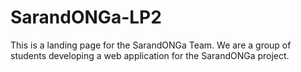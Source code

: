 # SarandONGa-LP2
This is a landing page for the SarandONGa Team. We are a group of students developing a web application for the SarandONGa project.
